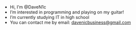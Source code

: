 - Hi, I’m @DaveN1c
- I’m interested in programming and playing on my guitar!
- I’m currently studying IT in high school
- You can contact me by email: davenicbusiness@gmail.com
